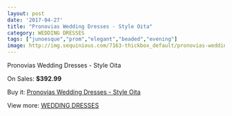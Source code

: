 ```yaml
---
layout: post
date: '2017-04-27'
title: "Pronovias Wedding Dresses - Style Oita"
category: WEDDING DRESSES
tags: ["junoesque","prom","elegant","beaded","evening"]
image: http://img.sequinious.com/7163-thickbox_default/pronovias-wedding-dresses-style-oita.jpg
---
```

Pronovias Wedding Dresses - Style Oita

On Sales: **$392.99**
<a href="https://www.sequinious.com/wedding-dresses/2907-pronovias-wedding-dresses-style-oita.html"><amp-img layout="responsive" width="600" height="600" src="//img.sequinious.com/7163-thickbox_default/pronovias-wedding-dresses-style-oita.jpg" alt="Pronovias Wedding Dresses - Style Oita 0" /></a>
<a href="https://www.sequinious.com/wedding-dresses/2907-pronovias-wedding-dresses-style-oita.html"><amp-img layout="responsive" width="600" height="600" src="//img.sequinious.com/7166-thickbox_default/pronovias-wedding-dresses-style-oita.jpg" alt="Pronovias Wedding Dresses - Style Oita 1" /></a>
<a href="https://www.sequinious.com/wedding-dresses/2907-pronovias-wedding-dresses-style-oita.html"><amp-img layout="responsive" width="600" height="600" src="//img.sequinious.com/7165-thickbox_default/pronovias-wedding-dresses-style-oita.jpg" alt="Pronovias Wedding Dresses - Style Oita 2" /></a>
<a href="https://www.sequinious.com/wedding-dresses/2907-pronovias-wedding-dresses-style-oita.html"><amp-img layout="responsive" width="600" height="600" src="//img.sequinious.com/7164-thickbox_default/pronovias-wedding-dresses-style-oita.jpg" alt="Pronovias Wedding Dresses - Style Oita 3" /></a>

Buy it: [Pronovias Wedding Dresses - Style Oita](https://www.sequinious.com/wedding-dresses/2907-pronovias-wedding-dresses-style-oita.html "Pronovias Wedding Dresses - Style Oita")

View more: [WEDDING DRESSES](https://www.sequinious.com/2-wedding-dresses "WEDDING DRESSES")